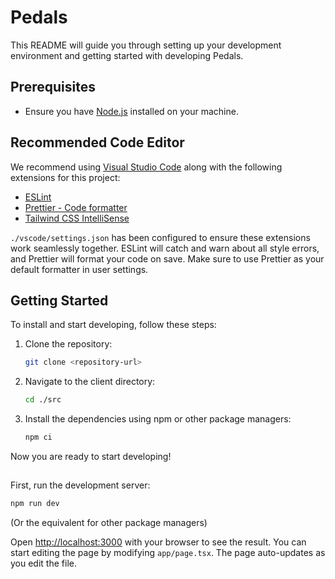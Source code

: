 # Pedals

This README will guide you through setting up your development environment and getting started with developing Pedals.

## Prerequisites

- Ensure you have [Node.js](https://nodejs.org/) installed on your machine.

## Recommended Code Editor

We recommend using [Visual Studio Code](https://code.visualstudio.com/) along with the following extensions for this project:

- [ESLint](https://marketplace.visualstudio.com/items?itemName=dbaeumer.vscode-eslint)
- [Prettier - Code formatter](https://marketplace.visualstudio.com/items?itemName=esbenp.prettier-vscode)
- [Tailwind CSS IntelliSense](https://marketplace.visualstudio.com/items?itemName=bradlc.vscode-tailwindcss)

`./vscode/settings.json` has been configured to ensure these extensions work seamlessly together. ESLint will catch and warn about all style errors, and Prettier will format your code on save. Make sure to use Prettier as your default formatter in user settings.

## Getting Started

To install and start developing, follow these steps:

1. Clone the repository:

   ```sh
   git clone <repository-url>
   ```

2. Navigate to the client directory:

   ```sh
   cd ./src
   ```

3. Install the dependencies using npm or other package managers:
   ```sh
   npm ci
   ```

Now you are ready to start developing!

##

First, run the development server:

```bash
npm run dev
```

(Or the equivalent for other package managers)

Open [http://localhost:3000](http://localhost:3000) with your browser to see the result. You can start editing the page by modifying `app/page.tsx`. The page auto-updates as you edit the file.
